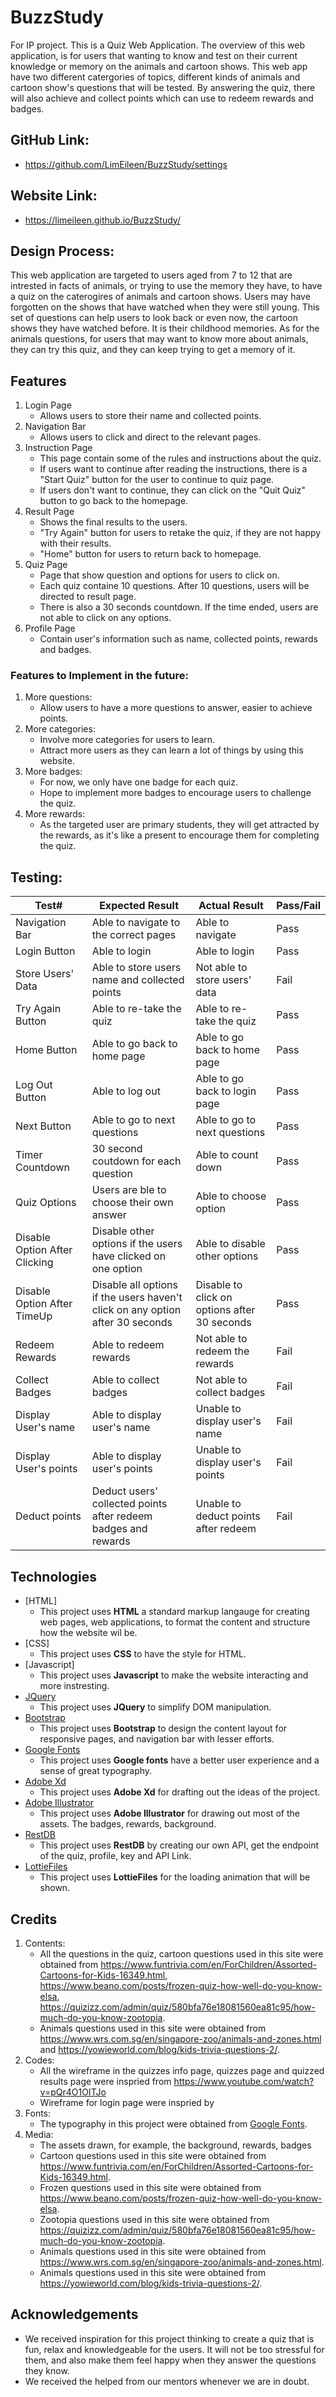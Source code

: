 # BuzzStudy
For IP project.
This is a Quiz Web Application. The overview of this web application, is for users that wanting to know and test on their current knowledge or memory on the animals and cartoon shows. This web app have two different catergories of topics, different kinds of animals and cartoon show's questions that will be tested. By answering the quiz, there will also achieve and collect points which can use to redeem rewards and badges.

## GitHub Link: 
- https://github.com/LimEileen/BuzzStudy/settings
## Website Link: 
- https://limeileen.github.io/BuzzStudy/

## Design Process:
This web application are targeted to users aged from 7 to 12 that are intrested in facts of animals, or trying to use the memory they have, to have a quiz on the caterogires of animals and cartoon shows. Users may have forgotten on the shows that have watched when they were still young. This set of questions can help users to look back or even now, the cartoon shows they have watched before. It is their childhood memories. As for the animals questions, for users that may want to know more about animals, they can try this quiz, and they can keep trying to get a memory of it. 

## Features
1. Login Page
    - Allows users to store their name and collected points.
2. Navigation Bar
    - Allows users to click and direct to the relevant pages.
3. Instruction Page
    - This page contain some of the rules and instructions about the quiz. 
    - If users want to continue after reading the instructions, there is a "Start Quiz" button for the user to continue to quiz page. 
    - If users don't want to continue, they can click on the "Quit Quiz" button to go back to the homepage.
4. Result Page
    - Shows the final results to the users.
    - "Try Again" button for users to retake the quiz, if they are not happy with their results.
    - "Home" button for users to return back to homepage.
5. Quiz Page
    - Page that show question and options for users to click on.
    - Each quiz containe 10 questions. After 10 questions, users will be directed to result page.
    - There is also a 30 seconds countdown. If the time ended, users are not able to click on any options.
6. Profile Page
    - Contain user's information such as name, collected points, rewards and badges.


### Features to Implement in the future:
1. More questions:
    - Allow users to have a more questions to answer, easier to achieve points.
2. More categories:
    - Involve more categories for users to learn.
    - Attract more users as they can learn a lot of things by using this website.
3. More badges:
    - For now, we only have one badge for each quiz.
    - Hope to implement more badges to encourage users to challenge the quiz.
4. More rewards:
    - As the targeted user are primary students, they will get attracted by the rewards, as it's like a present to encourage them for completing the quiz.

## Testing:
Test# | Expected Result | Actual Result | Pass/Fail
------------ | ------------- | ------------ | ------------- 
Navigation Bar | Able to navigate to the correct pages | Able to navigate | Pass
Login Button | Able to login | Able to login | Pass
Store Users' Data | Able to store users name and collected points | Not able to store users' data | Fail
Try Again Button | Able to re-take the quiz | Able to re-take the quiz | Pass
Home Button | Able to go back to home page | Able to go back to home page | Pass
Log Out Button | Able to log out| Able to go back to login page | Pass
Next Button | Able to go to next questions | Able to go to next questions | Pass
Timer Countdown | 30 second coutdown for each question | Able to count down | Pass
Quiz Options | Users are ble to choose their own answer | Able to choose option | Pass
Disable Option After Clicking| Disable other options if the users have clicked on one option | Able to disable other options | Pass
Disable Option After TimeUp | Disable all options if the users haven't click on any option after 30 seconds | Disable to click on options after 30 seconds | Pass
Redeem Rewards | Able to redeem rewards | Not able to redeem the rewards | Fail
Collect Badges | Able to collect badges | Not able to collect badges | Fail
Display User's name | Able to display user's name | Unable to display user's name | Fail
Display User's points | Able to display user's points | Unable to display user's points | Fail
Deduct points | Deduct users' collected points after redeem badges and rewards | Unable to deduct points after redeem | Fail

## Technologies
- [HTML]
    - This project uses **HTML** a standard markup langauge for creating web pages, web applications, to format the content and structure how the website wil be.
- [CSS]
    - This project uses **CSS** to have the style for HTML.
- [Javascript]
    - This project uses **Javascript** to make the website interacting and more instresting.
- [JQuery](https://jquery.com)
    - This project uses **JQuery** to simplify DOM manipulation.
- [Bootstrap](https://getbootstrap.com/docs/4.0/getting-started/introduction/)
    - This project uses **Bootstrap** to design the content layout for responsive pages, and navigation bar with lesser efforts.
- [Google Fonts](https://fonts.google.com/)
    - This project uses **Google fonts** have a better user experience and a sense of great typography.
- [Adobe Xd](https://www.adobe.com/sea/products/xd.html)
    - This project uses **Adobe Xd** for drafting out the ideas of the project.
- [Adobe Illustrator](https://www.adobe.com/sea/products/illustrator/free-trial-download.html)
    - This project uses **Adobe Illustrator** for drawing out most of the assets. The badges, rewards, background. 
- [RestDB](https://restdb.io/)
    - This project uses **RestDB** by creating our own API, get the endpoint of the quiz, profile, key and API Link.
- [LottieFiles](https://lottiefiles.com/featured)
    - This project uses **LottieFiles** for the loading animation that will be shown.

## Credits
1. Contents:
    * All the questions in the quiz, cartoon questions used in this site were obtained from https://www.funtrivia.com/en/ForChildren/Assorted-Cartoons-for-Kids-16349.html, https://www.beano.com/posts/frozen-quiz-how-well-do-you-know-elsa, https://quizizz.com/admin/quiz/580bfa76e18081560ea81c95/how-much-do-you-know-zootopia. 
    * Animals questions used in this site were obtained from https://www.wrs.com.sg/en/singapore-zoo/animals-and-zones.html and https://yowieworld.com/blog/kids-trivia-questions-2/.
2. Codes:
    * All the wireframe in the quizzes info page, quizzes page and quizzed results page were inspried from https://www.youtube.com/watch?v=pQr4O1OITJo
    * Wireframe for login page were inspried by 
3. Fonts:
    * The typography in this project were obtained from [Google Fonts](https://fonts.google.com/).
4. Media:
    * The assets drawn, for example, the background, rewards, badges
    * Cartoon questions used in this site were obtained from https://www.funtrivia.com/en/ForChildren/Assorted-Cartoons-for-Kids-16349.html.
    * Frozen questions used in this site were obtained from https://www.beano.com/posts/frozen-quiz-how-well-do-you-know-elsa. 
    * Zootopia questions used in this site were obtained from https://quizizz.com/admin/quiz/580bfa76e18081560ea81c95/how-much-do-you-know-zootopia. 
    * Animals questions used in this site were obtained from https://www.wrs.com.sg/en/singapore-zoo/animals-and-zones.html. 
    * Animals questions used in this site were obtained from https://yowieworld.com/blog/kids-trivia-questions-2/.

## Acknowledgements
- We received inspiration for this project thinking to create a quiz that is fun, relax and knowledgeable for the users. It will not be too stressful for them, and also make them feel happy when they answer the questions they know.
- We received the helped from our mentors whenever we are in doubt.
